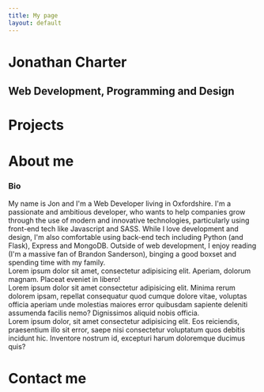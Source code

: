 ```yaml
---
title: My page
layout: default
---
```

<main class="home section" id="home">
    <h1 class="main-heading">Jonathan <span id="highlight">Charter</span></h1>
    <h2 class="sub-heading">Web Development, Programming and Design</h2>
    <div class="icons">
        <a href="https://github.com/jmcharter/">
            <i class="fab fa-github fa-2x"></i>
        </a>
        <a href="https://www.linkedin.com/in/jonathan-charter-2127442b/">
            <i class="fab fa-linkedin fa-2x"></i>
        </a>
        <a href="https://codepen.io/jmcharter">
            <i class="fab fa-codepen fa-2x"></i>
        </a>
        <a href="https://twitter.com/joncharter">
            <i class="fab fa-twitter fa-2x"></i>
        </a>
        <a href="mailto:hello@joncharter.co.uk">
            <i class="fas fa-envelope fa-2x"></i>
        </a>
    </div>
</main>
<div class="projects section" id="projects">
    <h1 class="section-heading">Projects</h1>
    <div class="showcase">
        <div class="show-row">
            <div class="show-col">
                <div class="project-img" id="pomodoro-site"></div>
            </div>
            <div class="show-col"></div>
            <div class="show-col"></div>
            <div class="show-col"></div>
        </div>
    </div>
</div>
<div class="about section" id="about">
    <h1 class="section-heading">About me</h1>
    <div class="about-info">
        <div src="img/portrait.jpg" alt="Profile Picture" class="bio-pic"></div>
        <div class="bio">
            <h3 class="sub-header">Bio</h3>
            My name is Jon and I'm a Web Developer living in Oxfordshire. I'm a passionate and
            ambitious developer, who wants to help companies grow through the use of modern and innovative
            technologies, particularly using front-end tech like Javascript and SASS. While I love development and
            design, I'm also comfortable using back-end tech including Python (and Flask), Express and MongoDB.
            Outside of web
            development, I enjoy reading (I'm a massive fan of Brandon Sanderson), binging a good boxset and
            spending time with my family.
        </div>
        <div class="card card-1">Lorem ipsum dolor sit amet, consectetur adipisicing elit. Aperiam, dolorum magnam.
            Placeat eveniet in libero!</div>
        <div class="card card-2">Lorem ipsum dolor sit amet consectetur adipisicing elit. Minima rerum dolorem
            ipsam, repellat consequatur quod cumque dolore vitae, voluptas officia aperiam unde molestias maiores
            error quibusdam sapiente deleniti assumenda facilis nemo? Dignissimos aliquid nobis officia.</div>
        <div class="card card-3">Lorem ipsum dolor, sit amet consectetur adipisicing elit. Eos reiciendis,
            praesentium
            illo sit error, saepe nisi consectetur voluptatum quos debitis incidunt hic. Inventore nostrum id,
            excepturi
            harum doloremque ducimus quis?</div>
    </div>
</div>
<div class="contact section" id="contact">
    <h1 class="section-heading">Contact me</h1>
</div>